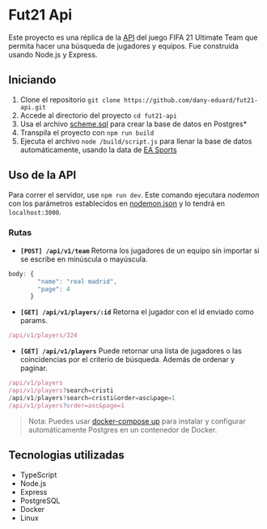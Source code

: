 # Fut21 Api

Este proyecto es una réplica de la [API](ttps://www.easports.com/fifa/ultimate-team/api/fut/item) del juego FIFA 21 Ultimate Team que permita hacer una búsqueda de jugadores y equipos. Fue construida usando Node.js y Express.

## Iniciando

1. Clone el repositorio `git clone https://github.com/dany-eduard/fut21-api.git`
2. Accede al directorio del proyecto `cd fut21-api`
3. Usa el archivo [scheme.sql](https://github.com/dany-eduard/fut21-api/blob/main/database/scheme.sql) para crear la base de datos en Postgres\*
4. Transpila el proyecto con `npm run build`
5. Ejecuta el archivo `node /build/script.js` para llenar la base de datos automáticamente, usando la data de [EA Sports](ttps://www.easports.com/fifa/ultimate-team/api/fut/item)

## Uso de la API

Para correr el servidor, use `npm run dev`. Este comando ejecutara _nodemon_ con los parámetros establecidos en [nodemon.json](https://github.com/dany-eduard/fut21-api/blob/main/nodemon.json) y lo tendrá en `localhost:3000`.

### Rutas

- **`[POST] /api/v1/team`** Retorna los jugadores de un equipo sin importar si se escribe en minúscula o mayúscula.

```js
body: {
        "name": "real madrid",
        "page": 4
      }
```

- **`[GET] /api/v1/players/:id`** Retorna el jugador con el id enviado como params.

```js
/api/v1/players/324
```

- **`[GET] /api/v1/players`** Puede retornar una lista de jugadores o las coincidencias por el criterio de búsqueda. Además de ordenar y paginar.

```js
/api/v1/players
/api/v1/players?search=cristi
/api/v1/players?search=cristi&order=asc&page=1
/api/v1/players?order=asc&page=1
```

> Nota: Puedes usar [docker-compose up](https://github.com/dany-eduard/fut21-api/blob/main/docker-compose.yml) para instalar y configurar automáticamente Postgres en un contenedor de Docker.

## Tecnologias utilizadas

- TypeScript
- Node.js
- Express
- PostgreSQL
- Docker
- Linux
